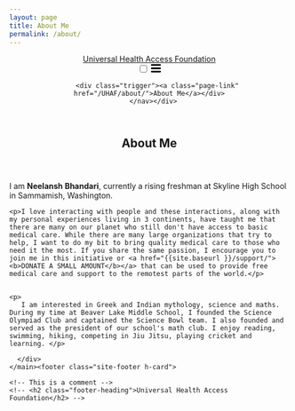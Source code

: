 ```yaml
---
layout: page
title: About Me
permalink: /about/
---
```


<html lang="en"><head>
  <meta charset="utf-8">
  <meta http-equiv="X-UA-Compatible" content="IE=edge">
  <meta name="viewport" content="width=device-width, initial-scale=1"><!-- Begin Jekyll SEO tag v2.8.0 -->
<title>About | Universal Health Access Foundation</title>
<meta name="generator" content="Jekyll v4.3.3" />
<meta property="og:title" content="About Me" />
<meta property="og:locale" content="en_US" />
<meta name="description" content="The Universal Health Access Foundation (UHAF) is dedicated" />
<meta property="og:description" content="The Universal Health Access Foundation (UHAF) is dedicated" />
<link rel="canonical" href="http://localhost:4000/UHAF/about/" />
<meta property="og:url" content="http://localhost:4000/UHAF/about/" />
<meta property="og:site_name" content="Universal Health Access Foundation" />
<meta property="og:type" content="website" />
<meta name="twitter:card" content="summary" />
<meta property="twitter:title" content="About Me" />
<script type="application/ld+json">
{"@context":"https://schema.org","@type":"WebSite","description":"The Universal Health Access Foundation (UHAF) is dedicated","headline":"About","name":"Universal Health Access Foundation","url":"http://localhost:4000/UHAF/about/"}</script>
<!-- End Jekyll SEO tag -->
<link rel="stylesheet" href="/UHAF/assets/main.css"><link type="application/atom+xml" rel="alternate" href="http://localhost:4000/UHAF/feed.xml" title="Universal Health Access Foundation" /></head>
<body><header class="site-header" role="banner">

  <div class="wrapper"><a class="site-title" rel="author" href="/UHAF/">Universal Health Access Foundation</a><nav class="site-nav">
        <input type="checkbox" id="nav-trigger" class="nav-trigger" />
        <label for="nav-trigger">
          <span class="menu-icon">
            <svg viewBox="0 0 18 15" width="18px" height="15px">
              <path d="M18,1.484c0,0.82-0.665,1.484-1.484,1.484H1.484C0.665,2.969,0,2.304,0,1.484l0,0C0,0.665,0.665,0,1.484,0 h15.032C17.335,0,18,0.665,18,1.484L18,1.484z M18,7.516C18,8.335,17.335,9,16.516,9H1.484C0.665,9,0,8.335,0,7.516l0,0 c0-0.82,0.665-1.484,1.484-1.484h15.032C17.335,6.031,18,6.696,18,7.516L18,7.516z M18,13.516C18,14.335,17.335,15,16.516,15H1.484 C0.665,15,0,14.335,0,13.516l0,0c0-0.82,0.665-1.483,1.484-1.483h15.032C17.335,12.031,18,12.695,18,13.516L18,13.516z"/>
            </svg>
          </span>
        </label>

        <div class="trigger"><a class="page-link" href="/UHAF/about/">About Me</a></div>
      </nav></div>
</header>
<main class="page-content" aria-label="Content">
      <div class="wrapper">
        <article class="post">

  <header class="post-header">
    <h1 class="post-title">About Me</h1>
  </header>

  <div class="post-content">
   <p> I am <b>Neelansh Bhandari</b>, currently a rising freshman at Skyline High School in Sammamish, Washington.</p>
         
    
    <p>I love interacting with people and these interactions, along with my personal experiences living in 3 continents, have taught me that there are many on our planet who still don't have access to basic medical care. While there are many large organizations that try to help, I want to do my bit to bring quality medical care to those who need it the most. If you share the same passion, I encourage you to join me in this initiative or <a href="{{site.baseurl }}/support/"><b>DONATE A SMALL AMOUNT</b></a> that can be used to provide free medical care and support to the remotest parts of the world.</p>
       
    
    <p>
       I am interested in Greek and Indian mythology, science and maths. During my time at Beaver Lake Middle School, I founded the Science Olympiad Club and captained the Science Bowl team. I also founded and served as the president of our school's math club. I enjoy reading, swimming, hiking, competing in Jiu Jitsu, playing cricket and learning. </p>
       




  </div>

</article>

      </div>
    </main><footer class="site-footer h-card">
  <data class="u-url" href="/UHAF/"></data>

  <div class="wrapper">

    <!-- This is a comment -->
    <!-- <h2 class="footer-heading">Universal Health Access Foundation</h2> -->


    

  </div>

</footer>
</body>

</html>


